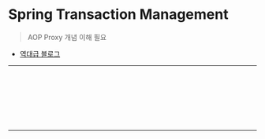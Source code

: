 # Spring Transaction Management
> AOP Proxy 개념 이해 필요
* [역대급 블로그](https://narusas.github.io/2019/07/17/Spring-Transaction-Note.html#tldr_too_long_didnt_read)

<hr>
<br>

## 
#### 

<br>

### 

<br>
<hr>
<br>
